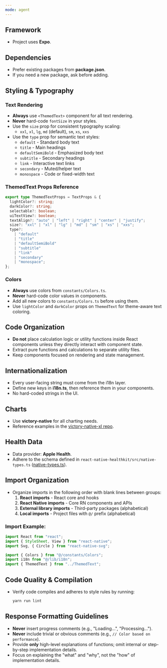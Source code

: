 ```yaml
---
mode: agent
---
```


## Framework

- Project uses **Expo**.

## Dependencies

- Prefer existing packages from **package.json**.
- If you need a new package, ask before adding.

## Styling & Typography

### Text Rendering

- **Always** use `<ThemedText>` component for all text rendering.
- **Never** hard-code `fontSize` in your styles.
- Use the `size` prop for consistent typography scaling:
  - `xxl`, `xl`, `lg`, `md` (default), `sm`, `xs`, `xxs`
- Use the `type` prop for semantic text styles:
  - `default` - Standard body text
  - `title` - Main headings
  - `defaultSemiBold` - Emphasized body text
  - `subtitle` - Secondary headings
  - `link` - Interactive text links
  - `secondary` - Muted/helper text
  - `monospace` - Code or fixed-width text

### ThemedText Props Reference

```typescript
export type ThemedTextProps = TextProps & {
  lightColor?: string;
  darkColor?: string;
  selectable?: boolean;
  uiTextView?: boolean;
  textAlign?: "auto" | "left" | "right" | "center" | "justify";
  size?: "xxl" | "xl" | "lg" | "md" | "sm" | "xs" | "xxs";
  type?:
    | "default"
    | "title"
    | "defaultSemiBold"
    | "subtitle"
    | "link"
    | "secondary"
    | "monospace";
};
```

### Colors

- **Always** use colors from `constants/Colors.ts`.
- **Never** hard-code color values in components.
- Add all new colors to `constants/Colors.ts` before using them.
- Use `lightColor` and `darkColor` props on `ThemedText` for theme-aware text coloring.

## Code Organization

- **Do not** place calculation logic or utility functions inside React components unless they directly interact with component state.
- Extract pure functions and calculations to separate utility files.
- Keep components focused on rendering and state management.

## Internationalization

- Every user-facing string must come from the i18n layer.
- Define new keys in **i18n.ts**, then reference them in your components.
- No hard-coded strings in the UI.

## Charts

- Use **victory-native** for all charting needs.
- Reference examples in the [victory-native-xl repo](https://github.com/FormidableLabs/victory-native-xl/tree/main/example).

## Health Data

- Data provider: **Apple Health**.
- Adhere to the schema defined in `react-native-healthkit/src/native-types.ts` ([native-types.ts](https://github.com/kingstinct/react-native-healthkit/blob/master/src/native-types.ts)).

## Import Organization

- Organize imports in the following order with blank lines between groups:
  1. **React imports** - React core and hooks
  2. **React Native imports** - Core RN components and APIs
  3. **External library imports** - Third-party packages (alphabetical)
  4. **Local imports** - Project files with `@/` prefix (alphabetical)

### Import Example:

```typescript
import React from "react";
import { StyleSheet, View } from "react-native";
import Svg, { Circle } from "react-native-svg";

import { Colors } from "@/constants/Colors";
import i18n from "@/lib/i18n";
import { ThemedText } from "../ThemedText";
```

## Code Quality & Compilation

- Verify code compiles and adheres to style rules by running:
  ```bash
  yarn run lint
  ```

## Response Formatting Guidelines

- **Never** insert progress comments (e.g., "Loading…", "Processing…").
- **Never** include trivial or obvious comments (e.g., `// Color based on performance`).
- Provide **only** high-level explanations of functions; omit internal or step-by-step implementation details.
- Focus on explaining the "what" and "why", not the "how" of implementation details.
